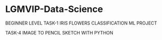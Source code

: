 # LGMVIP-Data-Science

BEGINNER LEVEL
TASK-1 IRIS FLOWERS CLASSIFICATION ML PROJECT 


TASK-4 IMAGE TO PENCIL SKETCH WITH PYTHON


